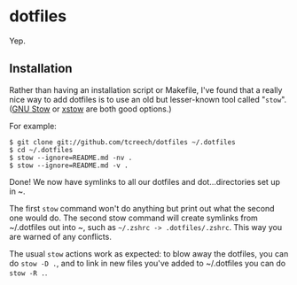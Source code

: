 # dotfiles
Yep.

## Installation
Rather than having an installation script or Makefile, I've found that a really nice way to add dotfiles is to use an old but lesser-known tool called "`stow`". ([GNU Stow](https://www.gnu.org/software/stow) or [xstow](http://xstow.sourceforge.net/) are both good options.)

For example:

```
$ git clone git://github.com/tcreech/dotfiles ~/.dotfiles
$ cd ~/.dotfiles
$ stow --ignore=README.md -nv .
$ stow --ignore=README.md -v .
```
Done! We now have symlinks to all our dotfiles and dot...directories set up in ~.

The first `stow` command won't do anything but print out what the second one would do. The second stow command will create symlinks from ~/.dotfiles out into ~, such as `~/.zshrc -> .dotfiles/.zshrc`. This way you are warned of any conflicts.

The usual `stow` actions work as expected: to blow away the dotfiles, you can do `stow -D .`, and to link in new files you've added to ~/.dotfiles you can do `stow -R .`.
